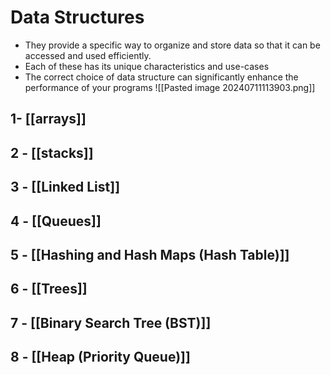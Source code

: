 # Data Structures
+ They provide a specific way to organize and store data so that it can be accessed and used efficiently.
+ Each of these has its unique characteristics and use-cases
+ The correct choice of data structure can significantly enhance the performance of your programs
![[Pasted image 20240711113903.png]]

## 1- [[arrays]]
## 2 - [[stacks]]
## 3 - [[Linked List]]
## 4 - [[Queues]]
## 5 - [[Hashing and Hash Maps (Hash Table)]]
## 6 - [[Trees]]
## 7 - [[Binary Search Tree (BST)]]
## 8 - [[Heap (Priority Queue)]]